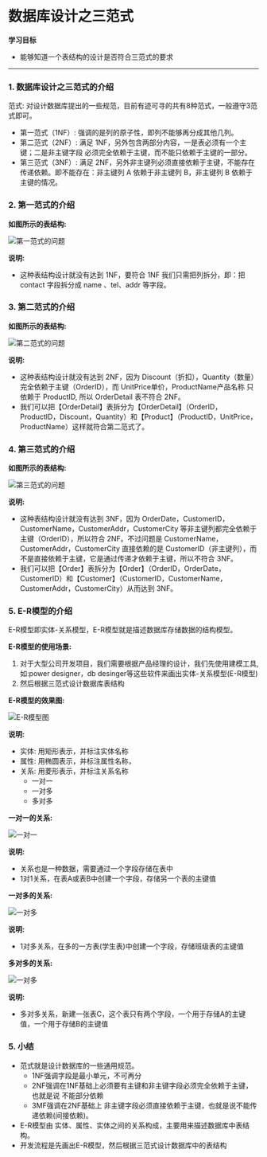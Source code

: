 # 数据库设计之三范式

**学习目标**

* 能够知道一个表结构的设计是否符合三范式的要求

---

### 1. 数据库设计之三范式的介绍

范式: 对设计数据库提出的一些规范，目前有迹可寻的共有8种范式，一般遵守3范式即可。

* 第一范式（1NF）: 强调的是列的原子性，即列不能够再分成其他几列。
* 第二范式（2NF）: 满足 1NF，另外包含两部分内容，一是表必须有一个主键；二是非主键字段 必须完全依赖于主键，而不能只依赖于主键的一部分。
* 第三范式（3NF）: 满足 2NF，另外非主键列必须直接依赖于主键，不能存在传递依赖。即不能存在：非主键列 A 依赖于非主键列 B，非主键列 B 依赖于主键的情况。

### 2. 第一范式的介绍

**如图所示的表结构:**

![第一范式的问题](https://tva1.sinaimg.cn/large/e6c9d24ely1h12bdbmahjj20z006yt9b.jpg)

**说明:**

* 这种表结构设计就没有达到 1NF，要符合 1NF 我们只需把列拆分，即：把 contact 字段拆分成 name 、tel、addr 等字段。

### 3. 第二范式的介绍

**如图所示的表结构:**

![第二范式的问题](https://tva1.sinaimg.cn/large/e6c9d24ely1h12bdc21a3j212a0hsacv.jpg)

**说明:**

* 这种表结构设计就没有达到 2NF，因为 Discount（折扣），Quantity（数量）完全依赖于主键（OrderID），而 UnitPrice单价，ProductName产品名称 只依赖于 ProductID, 所以 OrderDetail 表不符合 2NF。
* 我们可以把【OrderDetail】表拆分为【OrderDetail】（OrderID，ProductID，Discount，Quantity）和【Product】（ProductID，UnitPrice，ProductName）这样就符合第二范式了。

### 4. 第三范式的介绍

**如图所示的表结构:**

![第三范式的问题](https://tva1.sinaimg.cn/large/e6c9d24ely1h12bdao5gwj21ai0d2go8.jpg)

**说明:**

* 这种表结构设计就没有达到 3NF，因为 OrderDate，CustomerID，CustomerName，CustomerAddr，CustomerCity 等非主键列都完全依赖于主键（OrderID），所以符合 2NF。不过问题是 CustomerName，CustomerAddr，CustomerCity 直接依赖的是 CustomerID（非主键列），而不是直接依赖于主键，它是通过传递才依赖于主键，所以不符合 3NF。
* 我们可以把【Order】表拆分为【Order】（OrderID，OrderDate，CustomerID）和【Customer】（CustomerID，CustomerName，CustomerAddr，CustomerCity）从而达到 3NF。

### 5. E-R模型的介绍

E-R模型即实体-关系模型，E-R模型就是描述数据库存储数据的结构模型。

**E-R模型的使用场景:**

1. 对于大型公司开发项目，我们需要根据产品经理的设计，我们先使用建模工具, 如:power designer，db desinger等这些软件来画出实体-关系模型\(E-R模型\)
2. 然后根据三范式设计数据库表结构

**E-R模型的效果图:**

![E-R模型图](https://tva1.sinaimg.cn/large/e6c9d24ely1h12bddh6qtj20k20h8mxx.jpg)

**说明:**

* 实体: 用矩形表示，并标注实体名称
* 属性: 用椭圆表示，并标注属性名称，
* 关系: 用菱形表示，并标注关系名称
  * 一对一
  * 一对多
  * 多对多

**一对一的关系:**

![一对一](https://tva1.sinaimg.cn/large/e6c9d24ely1h12bdchkstj20tm05gglm.jpg)

**说明:**

* 关系也是一种数据，需要通过一个字段存储在表中
* 1对1关系，在表A或表B中创建一个字段，存储另一个表的主键值

**一对多的关系:**

![一对多](https://tva1.sinaimg.cn/large/e6c9d24ely1h12bdb48m1j20pk09waaf.jpg)

**说明:**

* 1对多关系，在多的一方表\(学生表\)中创建一个字段，存储班级表的主键值

**多对多的关系:**

![一对多](https://tva1.sinaimg.cn/large/e6c9d24ely1h12bdd36c6j216k0fuwff.jpg)

**说明:**

* 多对多关系，新建一张表C，这个表只有两个字段，一个用于存储A的主键值，一个用于存储B的主键值

### 5. 小结

* 范式就是设计数据库的一些通用规范。
  * 1NF强调字段是最小单元，不可再分
  * 2NF强调在1NF基础上必须要有主键和非主键字段必须完全依赖于主键，也就是说 不能部分依赖
  * 3MF强调在2NF基础上 非主键字段必须直接依赖于主键，也就是说不能传递依赖\(间接依赖\)。
* E-R模型由 实体、属性、实体之间的关系构成，主要用来描述数据库中表结构。
* 开发流程是先画出E-R模型，然后根据三范式设计数据库中的表结构




